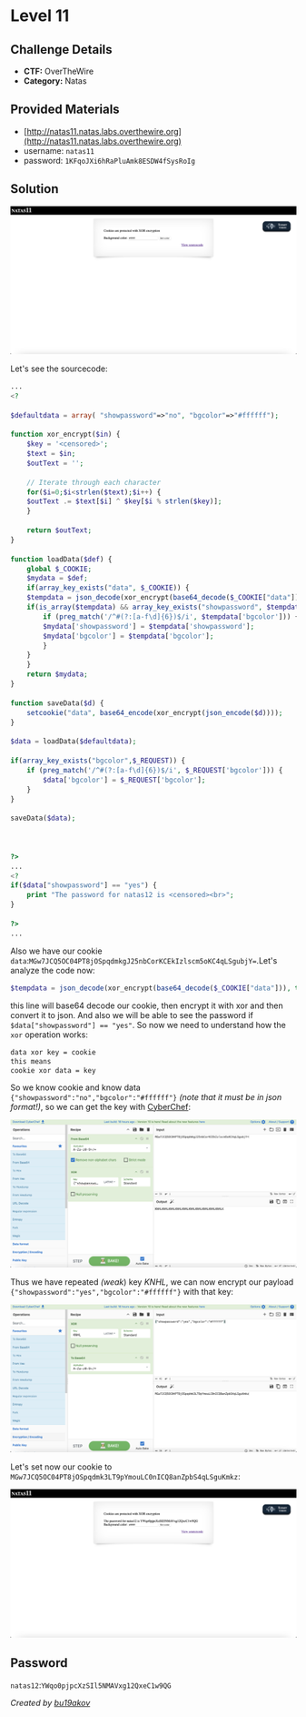 # Level 11

## Challenge Details 

- **CTF:** OverTheWire
- **Category:** Natas

## Provided Materials

- [http://natas11.natas.labs.overthewire.org](http://natas11.natas.labs.overthewire.org)
- username: `natas11`
- password: `1KFqoJXi6hRaPluAmk8ESDW4fSysRoIg`

## Solution

![start](./start.jpg)

Let's see the sourcecode:

```php
...
<?

$defaultdata = array( "showpassword"=>"no", "bgcolor"=>"#ffffff");

function xor_encrypt($in) {
    $key = '<censored>';
    $text = $in;
    $outText = '';

    // Iterate through each character
    for($i=0;$i<strlen($text);$i++) {
    $outText .= $text[$i] ^ $key[$i % strlen($key)];
    }

    return $outText;
}

function loadData($def) {
    global $_COOKIE;
    $mydata = $def;
    if(array_key_exists("data", $_COOKIE)) {
    $tempdata = json_decode(xor_encrypt(base64_decode($_COOKIE["data"])), true);
    if(is_array($tempdata) && array_key_exists("showpassword", $tempdata) && array_key_exists("bgcolor", $tempdata)) {
        if (preg_match('/^#(?:[a-f\d]{6})$/i', $tempdata['bgcolor'])) {
        $mydata['showpassword'] = $tempdata['showpassword'];
        $mydata['bgcolor'] = $tempdata['bgcolor'];
        }
    }
    }
    return $mydata;
}

function saveData($d) {
    setcookie("data", base64_encode(xor_encrypt(json_encode($d))));
}

$data = loadData($defaultdata);

if(array_key_exists("bgcolor",$_REQUEST)) {
    if (preg_match('/^#(?:[a-f\d]{6})$/i', $_REQUEST['bgcolor'])) {
        $data['bgcolor'] = $_REQUEST['bgcolor'];
    }
}

saveData($data);



?>
...
<?
if($data["showpassword"] == "yes") {
    print "The password for natas12 is <censored><br>";
}

?>
...
```

Also we have our cookie `data`:`MGw7JCQ5OC04PT8jOSpqdmkgJ25nbCorKCEkIzlscm5oKC4qLSgubjY=`.Let's analyze the code now:

```php
$tempdata = json_decode(xor_encrypt(base64_decode($_COOKIE["data"])), true);
```

this line will base64 decode our cookie, then encrypt it with xor and then convert it to json. And also we will be able to see the password if `$data["showpassword"] == "yes"`. So now we need to understand how the `xor` operation works:

```
data xor key = cookie
this means
cookie xor data = key
```

So we know cookie and know data `{"showpassword":"no","bgcolor":"#ffffff"}` *(note that it must be in json format!)*, so we can get the key with [CyberChef](https://gchq.github.io/CyberChef/):

![chef](./chef.jpg)

Thus we have repeated *(weak*) key *KNHL*, we can now encrypt our payload `{"showpassword":"yes","bgcolor":"#ffffff"}` with that key:

![enc](./enc.jpg)

Let's set now our cookie to `MGw7JCQ5OC04PT8jOSpqdmk3LT9pYmouLC0nICQ8anZpbS4qLSguKmkz`:

![pass](./pass.jpg)

## Password

`natas12`:`YWqo0pjpcXzSIl5NMAVxg12QxeC1w9QG `

*Created by [bu19akov](https://github.com/bu19akov)*